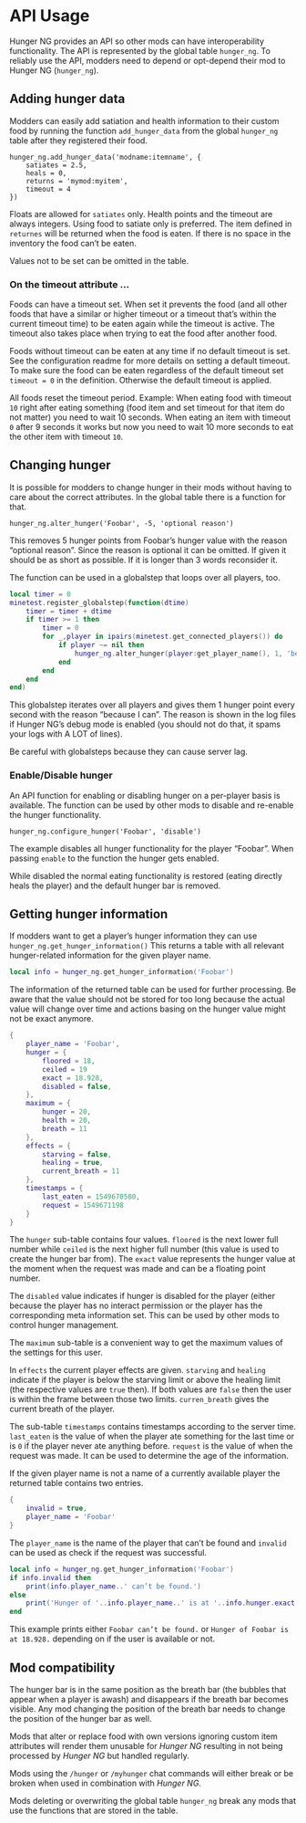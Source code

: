 # API Usage

Hunger NG provides an API so other mods can have interoperability functionality. The API is represented by the global table `hunger_ng`. To reliably use the API, modders need to depend or opt-depend their mod to Hunger NG (`hunger_ng`).

## Adding hunger data

Modders can easily add satiation and health information to their custom food by running the function `add_hunger_data` from the global `hunger_ng` table after they registered their food.

    hunger_ng.add_hunger_data('modname:itemname', {
        satiates = 2.5,
        heals = 0,
        returns = 'mymod:myitem',
        timeout = 4
    })

Floats are allowed for `satiates` only. Health points and the timeout are always integers. Using food to satiate only is preferred. The item defined in `returnes` will be returned when the food is eaten. If there is no space in the inventory the food can’t be eaten.

Values not to be set can be omitted in the table.

### On the timeout attribute …

Foods can have a timeout set. When set it prevents the food (and all other foods that have a similar or higher timeout or a timeout that’s within the current timeout time) to be eaten again while the timeout is active. The timeout also takes place when trying to eat the food after another food.

Foods without timeout can be eaten at any time if no default timeout is set. See the configuration readme for more details on setting a default timeout. To make sure the food can be eaten regardless of the default timeout set `timeout = 0` in the definition. Otherwise the default timeout is applied.

All foods reset the timeout period. Example: When eating food with timeout `10` right after eating something (food item and set timeout for that item do not matter) you need to wait 10 seconds. When eating an item with timeout `0` after 9 seconds it works but now you need to wait 10 more seconds to eat the other item with timeout `10`.

## Changing hunger

It is possible for modders to change hunger in their mods without having to care about the correct attributes. In the global table there is a function for that.

    hunger_ng.alter_hunger('Foobar', -5, 'optional reason')

This removes 5 hunger points from Foobar’s hunger value with the reason “optional reason”. Since the reason is optional it can be omitted. If given it should be as short as possible. If it is longer than 3 words reconsider it.

The function can be used in a globalstep that loops over all players, too.

```Lua
local timer = 0
minetest.register_globalstep(function(dtime)
    timer = timer + dtime
    if timer >= 1 then
        timer = 0
        for _,player in ipairs(minetest.get_connected_players()) do
            if player ~= nil then
                hunger_ng.alter_hunger(player:get_player_name(), 1, 'because I can')
            end
        end
    end
end)
```

This globalstep iterates over all players and gives them 1 hunger point every second with the reason “because I can”. The reason is shown in the log files if Hunger NG’s debug mode is enabled (you should not do that, it spams your logs with A LOT of lines).

Be careful with globalsteps because they can cause server lag.

### Enable/Disable hunger

An API function for enabling or disabling hunger on a per-player basis is available. The function can be used by other mods to disable and re-enable the hunger functionality.

    hunger_ng.configure_hunger('Foobar', 'disable')

The example disables all hunger functionality for the player “Foobar”. When passing `enable` to the function the hunger gets enabled.

While disabled the normal eating functionality is restored (eating directly heals the player) and the default hunger bar is removed.

## Getting hunger information

If modders want to get a player’s hunger information they can use `hunger_ng.get_hunger_information()` This returns a table with all relevant hunger-related information for the given player name.

```Lua
local info = hunger_ng.get_hunger_information('Foobar')
```

The information of the returned table can be used for further processing. Be aware that the value should not be stored for too long because the actual value will change over time and actions basing on the hunger value might not be exact anymore.

```Lua
{
    player_name = 'Foobar',
    hunger = {
        floored = 18,
        ceiled = 19
        exact = 18.928,
        disabled = false,
    },
    maximum = {
        hunger = 20,
        health = 20,
        breath = 11
    },
    effects = {
        starving = false,
        healing = true,
        current_breath = 11
    },
    timestamps = {
        last_eaten = 1549670580,
        request = 1549671198
    }
}
```

The `hunger` sub-table contains four values. `floored` is the next lower full number while `ceiled` is the next higher full number (this value is used to create the hunger bar from). The `exact` value represents the hunger value at the moment when the request was made and can be a floating point number.

The `disabled` value indicates if hunger is disabled for the player (either because the player has no interact permission or the player has the corresponding meta information set. This can be used by other mods to control hunger management.

The `maximum` sub-table is a convenient way to get the maximum values of the settings for this user.

In `effects` the current player effects are given. `starving` and `healing` indicate if the player is below the starving limit or above the healing limit (the respective values are `true` then). If both values are `false` then the user is within the frame between those two limits. `curren_breath` gives the current breath of the player.

The sub-table `timestamps` contains timestamps according to the server time. `last_eaten` is the value of when the player ate something for the last time or is `0` if the player never ate anything before. `request` is the value of when the request was made. It can be used to determine the age of the information.

If the given player name is not a name of a currently available player the returned table contains two entries.

```Lua
{
    invalid = true,
    player_name = 'Foobar'
}
```

The `player_name` is the name of the player that can’t be found and `invalid` can be used as check if the request was successful.

```Lua
local info = hunger_ng.get_hunger_information('Foobar')
if info.invalid then
    print(info.player_name..' can’t be found.')
else
    print('Hunger of '..info.player_name..' is at '..info.hunger.exact..'.')
end
```

This example prints either `Foobar can’t be found.` or `Hunger of Foobar is at 18.928.` depending on if the user is available or not.

## Mod compatibility

The hunger bar is in the same position as the breath bar (the bubbles that appear when a player is awash) and disappears if the breath bar becomes visible. Any mod changing the position of the breath bar needs to change the position of the hunger bar as well.

Mods that alter or replace food with own versions ignoring custom item attributes will render them unusable for *Hunger NG* resulting in not being processed by *Hunger NG* but handled regularly.

Mods using the `/hunger` or `/myhunger` chat commands will either break or be broken when used in combination with *Hunger NG*.

Mods deleting or overwriting the global table `hunger_ng` break any mods that use the functions that are stored in the table.
